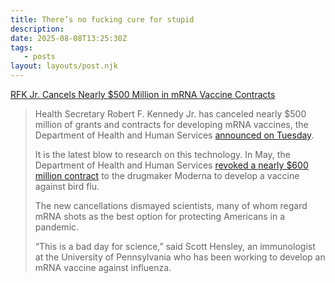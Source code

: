 ```yaml
---
title: There’s no fucking cure for stupid
description:
date: 2025-08-08T13:25:30Z
tags:
   - posts
layout: layouts/post.njk
---
```

[RFK Jr. Cancels Nearly $500 Million in mRNA Vaccine Contracts](https://www.nytimes.com/2025/08/05/health/rfk-jr-vaccine-funding.html?unlocked_article_code=1.cE8.a0JR.g9jlujYQCzsG&smid=nytcore-ios-share&referringSource=articleShare)

> Health Secretary Robert F. Kennedy Jr. has canceled nearly $500 million of grants and contracts for developing mRNA vaccines, the Department of Health and Human Services [announced on Tuesday](https://www.hhs.gov/press-room/hhs-winds-down-mrna-development-under-barda.html).
> 
> It is the latest blow to research on this technology. In May, the Department of Health and Human Services [revoked a nearly $600 million contract](https://www.nytimes.com/2025/05/29/health/moderna-trump-bird-flu-vaccine-contract.html) to the drugmaker Moderna to develop a vaccine against bird flu.
> 
> The new cancellations dismayed scientists, many of whom regard mRNA shots as the best option for protecting Americans in a pandemic.
> 
> “This is a bad day for science,” said Scott Hensley, an immunologist at the University of Pennsylvania who has been working to develop an mRNA vaccine against influenza.
